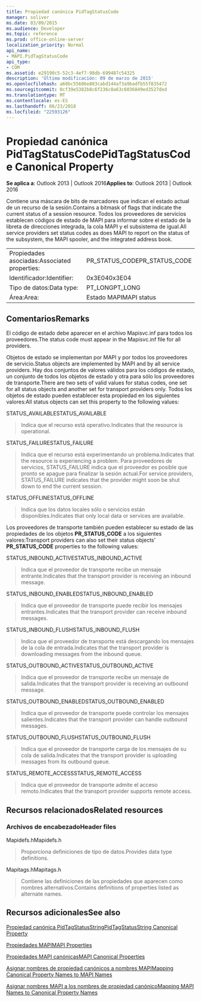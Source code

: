 ```yaml
---
title: Propiedad canónica PidTagStatusCode
manager: soliver
ms.date: 03/09/2015
ms.audience: Developer
ms.topic: reference
ms.prod: office-online-server
localization_priority: Normal
api_name:
- MAPI.PidTagStatusCode
api_type:
- COM
ms.assetid: e29190c5-52c3-4ef7-98db-699487c54325
description: 'Última modificación: 09 de marzo de 2015'
ms.openlocfilehash: a60bc55686e883cabd144af3a9badfb55f835472
ms.sourcegitcommit: 0cf39e5382b8c6f236c8a63c6036849ed3527ded
ms.translationtype: MT
ms.contentlocale: es-ES
ms.lasthandoff: 08/23/2018
ms.locfileid: "22593126"
---
```

# <a name="pidtagstatuscode-canonical-property"></a><span data-ttu-id="2c0ba-103">Propiedad canónica PidTagStatusCode</span><span class="sxs-lookup"><span data-stu-id="2c0ba-103">PidTagStatusCode Canonical Property</span></span>

  
  
<span data-ttu-id="2c0ba-104">**Se aplica a**: Outlook 2013 | Outlook 2016</span><span class="sxs-lookup"><span data-stu-id="2c0ba-104">**Applies to**: Outlook 2013 | Outlook 2016</span></span> 
  
<span data-ttu-id="2c0ba-105">Contiene una máscara de bits de marcadores que indican el estado actual de un recurso de la sesión.</span><span class="sxs-lookup"><span data-stu-id="2c0ba-105">Contains a bitmask of flags that indicate the current status of a session resource.</span></span> <span data-ttu-id="2c0ba-106">Todos los proveedores de servicios establecen códigos de estado de MAPI para informar sobre el estado de la libreta de direcciones integrada, la cola MAPI y el subsistema de igual.</span><span class="sxs-lookup"><span data-stu-id="2c0ba-106">All service providers set status codes as does MAPI to report on the status of the subsystem, the MAPI spooler, and the integrated address book.</span></span>
  
|||
|:-----|:-----|
|<span data-ttu-id="2c0ba-107">Propiedades asociadas:</span><span class="sxs-lookup"><span data-stu-id="2c0ba-107">Associated properties:</span></span>  <br/> |<span data-ttu-id="2c0ba-108">PR_STATUS_CODE</span><span class="sxs-lookup"><span data-stu-id="2c0ba-108">PR_STATUS_CODE</span></span>  <br/> |
|<span data-ttu-id="2c0ba-109">Identificador:</span><span class="sxs-lookup"><span data-stu-id="2c0ba-109">Identifier:</span></span>  <br/> |<span data-ttu-id="2c0ba-110">0x3E04</span><span class="sxs-lookup"><span data-stu-id="2c0ba-110">0x3E04</span></span>  <br/> |
|<span data-ttu-id="2c0ba-111">Tipo de datos:</span><span class="sxs-lookup"><span data-stu-id="2c0ba-111">Data type:</span></span>  <br/> |<span data-ttu-id="2c0ba-112">PT_LONG</span><span class="sxs-lookup"><span data-stu-id="2c0ba-112">PT_LONG</span></span>  <br/> |
|<span data-ttu-id="2c0ba-113">Área:</span><span class="sxs-lookup"><span data-stu-id="2c0ba-113">Area:</span></span>  <br/> |<span data-ttu-id="2c0ba-114">Estado MAPI</span><span class="sxs-lookup"><span data-stu-id="2c0ba-114">MAPI status</span></span>  <br/> |
   
## <a name="remarks"></a><span data-ttu-id="2c0ba-115">Comentarios</span><span class="sxs-lookup"><span data-stu-id="2c0ba-115">Remarks</span></span>

<span data-ttu-id="2c0ba-116">El código de estado debe aparecer en el archivo Mapisvc.inf para todos los proveedores.</span><span class="sxs-lookup"><span data-stu-id="2c0ba-116">The status code must appear in the Mapisvc.inf file for all providers.</span></span> 
  
<span data-ttu-id="2c0ba-117">Objetos de estado se implementan por MAPI y por todos los proveedores de servicio.</span><span class="sxs-lookup"><span data-stu-id="2c0ba-117">Status objects are implemented by MAPI and by all service providers.</span></span> <span data-ttu-id="2c0ba-118">Hay dos conjuntos de valores válidos para los códigos de estado, un conjunto de todos los objetos de estado y otra para sólo los proveedores de transporte.</span><span class="sxs-lookup"><span data-stu-id="2c0ba-118">There are two sets of valid values for status codes, one set for all status objects and another set for transport providers only.</span></span> <span data-ttu-id="2c0ba-119">Todos los objetos de estado pueden establecer esta propiedad en los siguientes valores:</span><span class="sxs-lookup"><span data-stu-id="2c0ba-119">All status objects can set this property to the following values:</span></span>
  
<span data-ttu-id="2c0ba-120">STATUS_AVAILABLE</span><span class="sxs-lookup"><span data-stu-id="2c0ba-120">STATUS_AVAILABLE</span></span> 
  
> <span data-ttu-id="2c0ba-121">Indica que el recurso está operativo.</span><span class="sxs-lookup"><span data-stu-id="2c0ba-121">Indicates that the resource is operational.</span></span>
    
<span data-ttu-id="2c0ba-122">STATUS_FAILURE</span><span class="sxs-lookup"><span data-stu-id="2c0ba-122">STATUS_FAILURE</span></span> 
  
> <span data-ttu-id="2c0ba-123">Indica que el recurso está experimentando un problema.</span><span class="sxs-lookup"><span data-stu-id="2c0ba-123">Indicates that the resource is experiencing a problem.</span></span> <span data-ttu-id="2c0ba-124">Para proveedores de servicios, STATUS_FAILURE indica que el proveedor es posible que pronto se apague para finalizar la sesión actual.</span><span class="sxs-lookup"><span data-stu-id="2c0ba-124">For service providers, STATUS_FAILURE indicates that the provider might soon be shut down to end the current session.</span></span>
    
<span data-ttu-id="2c0ba-125">STATUS_OFFLINE</span><span class="sxs-lookup"><span data-stu-id="2c0ba-125">STATUS_OFFLINE</span></span> 
  
> <span data-ttu-id="2c0ba-126">Indica que los datos locales sólo o servicios están disponibles.</span><span class="sxs-lookup"><span data-stu-id="2c0ba-126">Indicates that only local data or services are available.</span></span>
    
<span data-ttu-id="2c0ba-127">Los proveedores de transporte también pueden establecer su estado de las propiedades de los objetos **PR_STATUS_CODE** a los siguientes valores:</span><span class="sxs-lookup"><span data-stu-id="2c0ba-127">Transport providers can also set their status objects' **PR_STATUS_CODE** properties to the following values:</span></span> 
  
<span data-ttu-id="2c0ba-128">STATUS_INBOUND_ACTIVE</span><span class="sxs-lookup"><span data-stu-id="2c0ba-128">STATUS_INBOUND_ACTIVE</span></span> 
  
> <span data-ttu-id="2c0ba-129">Indica que el proveedor de transporte recibe un mensaje entrante.</span><span class="sxs-lookup"><span data-stu-id="2c0ba-129">Indicates that the transport provider is receiving an inbound message.</span></span> 
    
<span data-ttu-id="2c0ba-130">STATUS_INBOUND_ENABLED</span><span class="sxs-lookup"><span data-stu-id="2c0ba-130">STATUS_INBOUND_ENABLED</span></span> 
  
> <span data-ttu-id="2c0ba-131">Indica que el proveedor de transporte puede recibir los mensajes entrantes.</span><span class="sxs-lookup"><span data-stu-id="2c0ba-131">Indicates that the transport provider can receive inbound messages.</span></span>
    
<span data-ttu-id="2c0ba-132">STATUS_INBOUND_FLUSH</span><span class="sxs-lookup"><span data-stu-id="2c0ba-132">STATUS_INBOUND_FLUSH</span></span> 
  
> <span data-ttu-id="2c0ba-133">Indica que el proveedor de transporte está descargando los mensajes de la cola de entrada.</span><span class="sxs-lookup"><span data-stu-id="2c0ba-133">Indicates that the transport provider is downloading messages from the inbound queue.</span></span>
    
<span data-ttu-id="2c0ba-134">STATUS_OUTBOUND_ACTIVE</span><span class="sxs-lookup"><span data-stu-id="2c0ba-134">STATUS_OUTBOUND_ACTIVE</span></span> 
  
> <span data-ttu-id="2c0ba-135">Indica que el proveedor de transporte recibe un mensaje de salida.</span><span class="sxs-lookup"><span data-stu-id="2c0ba-135">Indicates that the transport provider is receiving an outbound message.</span></span> 
    
<span data-ttu-id="2c0ba-136">STATUS_OUTBOUND_ENABLED</span><span class="sxs-lookup"><span data-stu-id="2c0ba-136">STATUS_OUTBOUND_ENABLED</span></span> 
  
> <span data-ttu-id="2c0ba-137">Indica que el proveedor de transporte puede controlar los mensajes salientes.</span><span class="sxs-lookup"><span data-stu-id="2c0ba-137">Indicates that the transport provider can handle outbound messages.</span></span>
    
<span data-ttu-id="2c0ba-138">STATUS_OUTBOUND_FLUSH</span><span class="sxs-lookup"><span data-stu-id="2c0ba-138">STATUS_OUTBOUND_FLUSH</span></span> 
  
> <span data-ttu-id="2c0ba-139">Indica que el proveedor de transporte carga de los mensajes de su cola de salida.</span><span class="sxs-lookup"><span data-stu-id="2c0ba-139">Indicates that the transport provider is uploading messages from its outbound queue.</span></span>
    
<span data-ttu-id="2c0ba-140">STATUS_REMOTE_ACCESS</span><span class="sxs-lookup"><span data-stu-id="2c0ba-140">STATUS_REMOTE_ACCESS</span></span> 
  
> <span data-ttu-id="2c0ba-141">Indica que el proveedor de transporte admite el acceso remoto.</span><span class="sxs-lookup"><span data-stu-id="2c0ba-141">Indicates that the transport provider supports remote access.</span></span>
    
## <a name="related-resources"></a><span data-ttu-id="2c0ba-142">Recursos relacionados</span><span class="sxs-lookup"><span data-stu-id="2c0ba-142">Related resources</span></span>

### <a name="header-files"></a><span data-ttu-id="2c0ba-143">Archivos de encabezado</span><span class="sxs-lookup"><span data-stu-id="2c0ba-143">Header files</span></span>

<span data-ttu-id="2c0ba-144">Mapidefs.h</span><span class="sxs-lookup"><span data-stu-id="2c0ba-144">Mapidefs.h</span></span>
  
> <span data-ttu-id="2c0ba-145">Proporciona definiciones de tipo de datos.</span><span class="sxs-lookup"><span data-stu-id="2c0ba-145">Provides data type definitions.</span></span>
    
<span data-ttu-id="2c0ba-146">Mapitags.h</span><span class="sxs-lookup"><span data-stu-id="2c0ba-146">Mapitags.h</span></span>
  
> <span data-ttu-id="2c0ba-147">Contiene las definiciones de las propiedades que aparecen como nombres alternativos.</span><span class="sxs-lookup"><span data-stu-id="2c0ba-147">Contains definitions of properties listed as alternate names.</span></span>
    
## <a name="see-also"></a><span data-ttu-id="2c0ba-148">Recursos adicionales</span><span class="sxs-lookup"><span data-stu-id="2c0ba-148">See also</span></span>



[<span data-ttu-id="2c0ba-149">Propiedad canónica PidTagStatusString</span><span class="sxs-lookup"><span data-stu-id="2c0ba-149">PidTagStatusString Canonical Property</span></span>](pidtagstatusstring-canonical-property.md)


[<span data-ttu-id="2c0ba-150">Propiedades MAPI</span><span class="sxs-lookup"><span data-stu-id="2c0ba-150">MAPI Properties</span></span>](mapi-properties.md)
  
[<span data-ttu-id="2c0ba-151">Propiedades MAPI canónicas</span><span class="sxs-lookup"><span data-stu-id="2c0ba-151">MAPI Canonical Properties</span></span>](mapi-canonical-properties.md)
  
[<span data-ttu-id="2c0ba-152">Asignar nombres de propiedad canónicos a nombres MAPI</span><span class="sxs-lookup"><span data-stu-id="2c0ba-152">Mapping Canonical Property Names to MAPI Names</span></span>](mapping-canonical-property-names-to-mapi-names.md)
  
[<span data-ttu-id="2c0ba-153">Asignar nombres MAPI a los nombres de propiedad canónico</span><span class="sxs-lookup"><span data-stu-id="2c0ba-153">Mapping MAPI Names to Canonical Property Names</span></span>](mapping-mapi-names-to-canonical-property-names.md)

